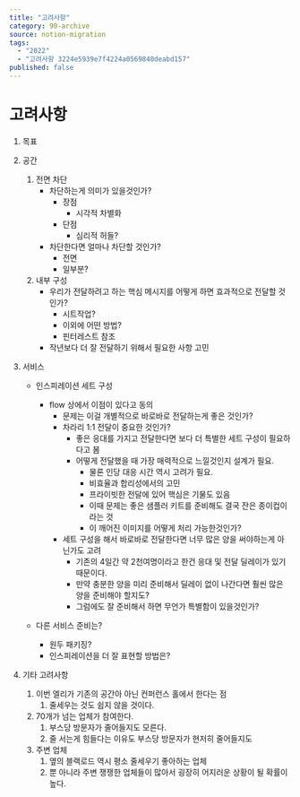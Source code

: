 ```yaml
---
title: "고려사항"
category: 90-archive
source: notion-migration
tags:
  - "2022"
  - "고려사항 3224e5939e7f4224a0569840deabd157"
published: false
---
```


# 고려사항

1. 목표

2. 공간
   1. 전면 차단
      * 차단하는게 의미가 있을것인가?
        * 장점
          * 시각적 차별화
        * 단점
          * 심리적 허들?
      * 차단한다면 얼마나 차단할 것인가?
        * 전면
        * 일부분?
   2. 내부 구성
      * 우리가 전달하려고 하는 핵심 메시지를 어떻게 하면 효과적으로 전달할 것인가?
        * 시트작업?
        * 이외에 어떤 방법?
        * 핀터레스트 참조
      * 작년보다 더 잘 전달하기 위해서 필요한 사항 고민

3. 서비스
   * 인스피레이션 세트 구성
     * flow 상에서 이점이 있다고 동의
       * 문제는 이걸 개별적으로 바로바로 전달하는게 좋은 것인가?
       * 차라리 1:1 전달이 중요한 것인가?
         * 좋은 응대를 가지고 전달한다면 보다 더 특별한 세트 구성이 필요하다고 봄
         * 어떻게 전달했을 때 가장 매력적으로 느낄것인지 설계가 필요.
           * 물론 인당 대응 시간 역시 고려가 필요.
           * 비효율과 합리성에서의 고민
           * 프라이빗한 전달에 있어 핵심은 기물도 있음
           * 이때 문제는 좋은 샘플러 키트를 준비해도 결국 잔은 종이컵이라는 것
           * 이 깨어진 이미지를 어떻게 처리 가능한것인가?
       * 세트 구성을 해서 바로바로 전달한다면 너무 많은 양을 써야하는게 아닌가도 고려
         * 기존의 4일간 약 2천여명이라고 한건 응대 및 전달 딜레이가 있기 때문이다.
         * 만약 충분한 양을 미리 준비해서 딜레이 없이 나간다면 훨씬 많은 양을 준비해야 할지도?
         * 그럼에도 잘 준비해서 하면 무언가 특별함이 있을것인가?

   * 다른 서비스 준비는?
     * 원두 패키징?
     * 인스피레이션을 더 잘 표현할 방법은?

4. 기타 고려사항
   1. 이번 엘리가 기존의 공간아 아닌 컨퍼런스 홀에서 한다는 점
      1. 줄세우는 것도 쉽지 않을 것이다.
   2. 70개가 넘는 업체가 참여한다.
      1. 부스당 방문자가 줄어들지도 모른다.
      2. 줄 서는게 힘들다는 이유도 부스당 방문자가 현저히 줄어들지도
   3. 주변 업체
      1. 옆의 블랙로드 역시 평소 줄세우기 좋아하는 업체
      2. 뿐 아니라 주변 쟁쟁한 업체들이 많아서 굉장히 어지러운 상황이 될 확률이 높다.
